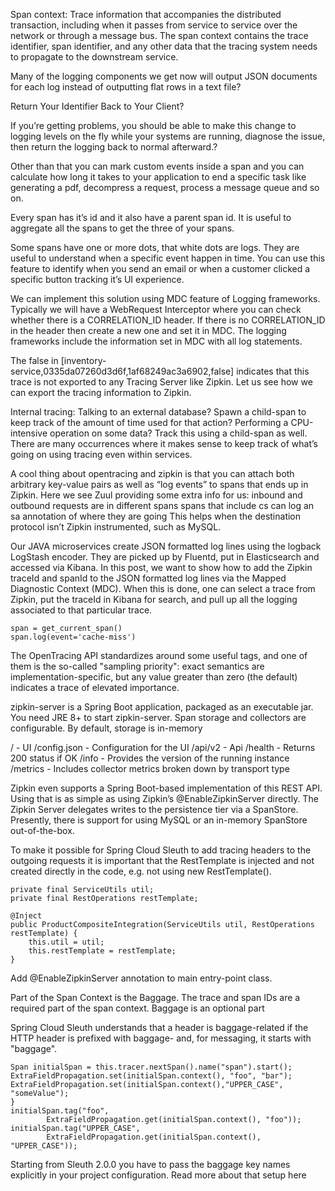 Span context: Trace information that accompanies the distributed transaction, including when it passes from service to service over the network or through a message bus. The span context contains the trace identifier, span identifier, and any other data that the tracing system needs to propagate to the downstream service.

Many of the logging components we get now will output JSON documents for each log instead of outputting flat rows in a text file?

Return Your Identifier Back to Your Client?

If you’re getting problems, you should be able to make this change to logging levels on the fly while your systems are running, diagnose the issue, then return the logging back to normal afterward.?

Other than that you can mark custom events inside a span and you can calculate how long it takes to your application to end a specific task like generating a pdf, decompress a request, process a message queue and so on.

Every span has it’s id and it also have a parent span id. It is useful to aggregate all the spans to get the three of your spans.

Some spans have one or more dots, that white dots are logs. They are useful to understand when a specific event happen in time. You can use this feature to identify when you send an email or when a customer clicked a specific button tracking it’s UI experience.

We can implement this solution using MDC feature of Logging frameworks. Typically we will have a WebRequest Interceptor where you can check whether there is a CORRELATION_ID header. If there is no CORRELATION_ID in the header then create a new one and set it in MDC. The logging frameworks include the information set in MDC with all log statements.

The false in [inventory-service,0335da07260d3d6f,1af68249ac3a6902,false] indicates that this trace is not exported to any Tracing Server like Zipkin. Let us see how we can export the tracing information to Zipkin.

Internal tracing: Talking to an external database? Spawn a child-span to keep track of the amount of time used for that action? Performing a CPU-intensive operation on some data? Track this using a child-span as well. There are many occurrences where it makes sense to keep track of what’s going on using tracing even within services.

A cool thing about opentracing and zipkin is that you can attach both arbitrary key-value pairs as well as “log events” to spans that ends up in Zipkin. Here we see Zuul providing some extra info for us:
inbound and outbound requests are in different spans
spans that include cs can log an sa annotation of where they are going
This helps when the destination protocol isn’t Zipkin instrumented, such as MySQL.

Our JAVA microservices create JSON formatted log lines using the logback LogStash encoder. They are picked up by Fluentd, put in Elasticsearch and accessed via Kibana. In this post, we want to show how to add the Zipkin traceId and spanId to the JSON formatted log lines via the Mapped Diagnostic Context (MDC). When this is done, one can select a trace from Zipkin, put the traceId in Kibana for search, and pull up all the logging associated to that particular trace.

```
span = get_current_span()
span.log(event='cache-miss')
```

The OpenTracing API standardizes around some useful tags, and one of them is the so-called "sampling priority": exact semantics are implementation-specific, but any value greater than zero (the default) indicates a trace of elevated importance.




zipkin-server is a Spring Boot application, packaged as an executable jar. You need JRE 8+ to start zipkin-server.
Span storage and collectors are configurable. By default, storage is in-memory

/ - UI
/config.json - Configuration for the UI
/api/v2 - Api
/health - Returns 200 status if OK
/info - Provides the version of the running instance
/metrics - Includes collector metrics broken down by transport type

Zipkin even supports a Spring Boot-based implementation of this REST API. Using that is as simple as using Zipkin’s @EnableZipkinServer directly. The Zipkin Server delegates writes to the persistence tier via a SpanStore. Presently, there is support for using MySQL or an in-memory SpanStore out-of-the-box.

To make it possible for Spring Cloud Sleuth to add tracing headers to the outgoing requests it is important that the RestTemplate is injected and not created directly in the code, e.g. not using new RestTemplate().

```
private final ServiceUtils util;
private final RestOperations restTemplate;

@Inject
public ProductCompositeIntegration(ServiceUtils util, RestOperations restTemplate) {
    this.util = util;
    this.restTemplate = restTemplate;
}
```

Add @EnableZipkinServer annotation to main entry-point class.

Part of the Span Context is the Baggage. The trace and span IDs are a required part of the span context. Baggage is an optional part

Spring Cloud Sleuth understands that a header is baggage-related if the HTTP header is prefixed with baggage- and, for messaging, it starts with "baggage".

```
Span initialSpan = this.tracer.nextSpan().name("span").start();
ExtraFieldPropagation.set(initialSpan.context(), "foo", "bar");
ExtraFieldPropagation.set(initialSpan.context(),"UPPER_CASE", "someValue");
}
initialSpan.tag("foo",
		ExtraFieldPropagation.get(initialSpan.context(), "foo"));
initialSpan.tag("UPPER_CASE",
		ExtraFieldPropagation.get(initialSpan.context(), "UPPER_CASE"));
```

Starting from Sleuth 2.0.0 you have to pass the baggage key names explicitly in your project configuration. Read more about that setup here



